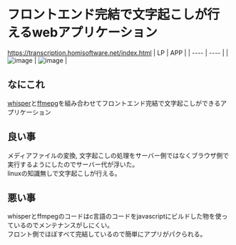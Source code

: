 # フロントエンド完結で文字起こしが行えるwebアプリケーション
https://transcription.homisoftware.net/index.html
|  LP  |  APP  |
| ---- | ---- |
|  ![image](https://user-images.githubusercontent.com/72111956/218292326-e271f8a6-18ae-4419-a536-7106d991fa42.png)  |  ![image](https://user-images.githubusercontent.com/72111956/218292331-02b9bbe7-740f-4bd1-9998-c40d5292a625.png)  |

## なにこれ
[whisper](https://github.com/ggerganov/whisper.cpp/tree/master/examples/whisper.wasm)と[ffmepg](https://github.com/ffmpegwasm/ffmpeg.wasm)を組み合わせてフロントエンド完結で文字起こしができるアプリケーション

## 良い事
メディアファイルの変換, 文字起こしの処理をサーバー側ではなくブラウザ側で実行するようにしたのでサーバー代が浮いた。  
linuxの知識無しで文字起こしが行える。

## 悪い事
whisperとffmpegのコードはc言語のコードをjavascriptにビルドした物を使っているのでメンテナンスがしにくい。  
フロント側でほぼすべて完結しているので簡単にアプリがパクられる。
